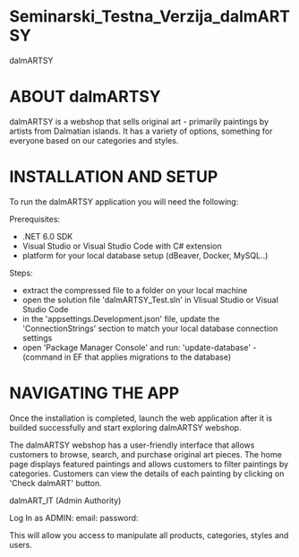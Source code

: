 # Seminarski_Testna_Verzija_dalmARTSY
dalmARTSY

ABOUT dalmARTSY
========================================================================================================================================
dalmARTSY is a webshop that sells original art - primarily paintings by artists from Dalmatian islands. It has a variety of options, something 
for everyone based on our categories and styles.

INSTALLATION AND SETUP
========================================================================================================================================

To run the dalmARTSY application you will need the following:

Prerequisites:
- .NET 6.0 SDK
- Visual Studio or Visual Studio Code with C# extension
- platform for your local database setup (dBeaver, Docker, MySQL..)

Steps:
- extract the compressed file to a folder on your local machine
- open the solution file 'dalmARTSY_Test.sln' in VIisual Studio or Visual Studio Code
- in the 'appsettings.Development.json' file, update the 'ConnectionStrings' section to match your local database connection settings
- open 'Package Manager Console' and run:
      'update-database' - (command in EF that applies migrations to the database)
      

NAVIGATING THE APP
========================================================================================================================================
Once the installation is completed, launch the web application after it is builded successfully and start exploring dalmARTSY webshop.

The dalmARTSY webshop has a user-friendly interface that allows customers to browse, search, and purchase original art pieces. The home page 
displays featured paintings and allows customers to filter paintings by categories. Customers can view the details of each painting by clicking 
on 'Check dalmART' button. 

dalmART_IT (Admin Authority)

Log In as ADMIN:
email:
password: 

This will allow you access to manipulate all products, categories, styles and users. 







